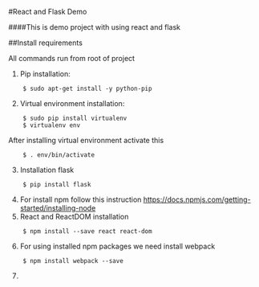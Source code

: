 #React and Flask Demo

####This is demo project with using react and flask

##Install requirements

All commands run from root of project

1. Pip installation:
```
    $ sudo apt-get install -y python-pip
```
2. Virtual environment installation:
```
    $ sudo pip install virtualenv
    $ virtualenv env
```
After installing virtual environment activate this
```
    $ . env/bin/activate
```
3. Installation flask
```
    $ pip install flask
```
4. For install npm follow this instruction https://docs.npmjs.com/getting-started/installing-node
5. React and ReactDOM installation
```
    $ npm install --save react react-dom
```
6. For using installed npm packages we need install webpack
```
    $ npm install webpack --save
```
7. 